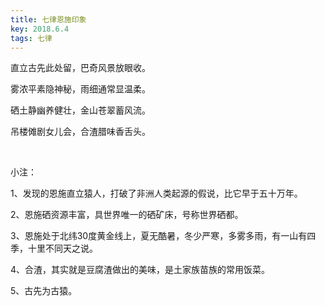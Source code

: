 ```yaml
---
title: 七律恩施印象
key: 2018.6.4
tags: 七律
---
```


直立古先此处留，巴奇风景放眼收。

雾浓平素隐神秘，雨细通常显温柔。

硒土静幽养健壮，金山苍翠蓄风流。

吊楼傩剧女儿会，合渣腊味香舌头。

</br>

小注：

1、发现的恩施直立猿人，打破了非洲人类起源的假说，比它早于五十万年。

2、恩施硒资源丰富，具世界唯一的硒矿床，号称世界硒都。

3、恩施处于北纬30度黄金线上，夏无酷暑，冬少严寒，多雾多雨，有一山有四季，十里不同天之说。

4、合渣，其实就是豆腐渣做出的美味，是土家族苗族的常用饭菜。

5、古先为古猿。

</br>

